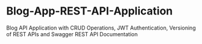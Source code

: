 # Blog-App-REST-API-Application
Blog API Application with CRUD Operations, JWT Authentication, Versioning of REST APIs  and Swagger REST API Documentation
